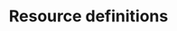 ---
title: Resource definitions
show_read_time: false
show_toc: false
canonical_url: 'https://docs.projectcalico.org/v3.7/reference/calicoctl/resources/index'
---